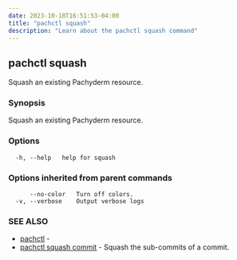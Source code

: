 ```yaml
---
date: 2023-10-18T16:51:53-04:00
title: "pachctl squash"
description: "Learn about the pachctl squash command"
---
```


## pachctl squash

Squash an existing Pachyderm resource.

### Synopsis

Squash an existing Pachyderm resource.

### Options

```
  -h, --help   help for squash
```

### Options inherited from parent commands

```
      --no-color   Turn off colors.
  -v, --verbose    Output verbose logs
```

### SEE ALSO

* [pachctl](../pachctl)	 - 
* [pachctl squash commit](../pachctl_squash_commit)	 - Squash the sub-commits of a commit.

